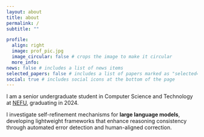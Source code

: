 ```yaml
---
layout: about
title: about
permalink: /
subtitle: ""

profile:
  align: right
  image: prof_pic.jpg
  image_circular: false # crops the image to make it circular
  more_info: 
news: false # includes a list of news items
selected_papers: false # includes a list of papers marked as "selected={true}"
social: true # includes social icons at the bottom of the page
---
```


I am a senior undergraduate student in Computer Science and Technology at [NEFU](https://www.nefu.edu.cn/), graduating in 2024.

I investigate self-refinement mechanisms for **large language models**, developing lightweight frameworks that enhance reasoning consistency through automated error detection and human-aligned correction.
